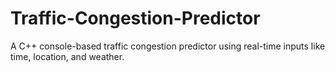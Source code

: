 # Traffic-Congestion-Predictor
A C++ console-based traffic congestion predictor using real-time inputs like time, location, and weather.
